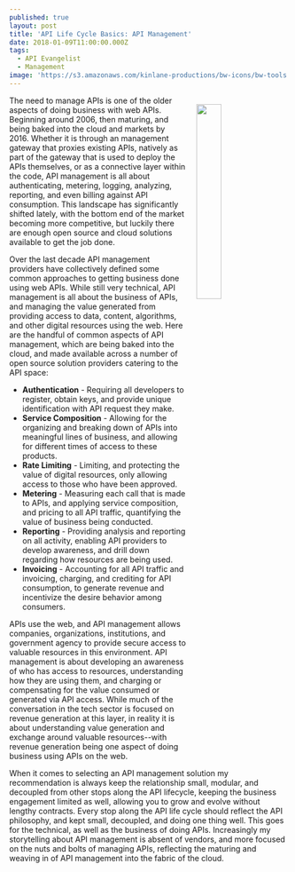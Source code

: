 ```yaml
---
published: true
layout: post
title: 'API Life Cycle Basics: API Management'
date: 2018-01-09T11:00:00.000Z
tags:
  - API Evangelist
  - Management
image: 'https://s3.amazonaws.com/kinlane-productions/bw-icons/bw-tools.png'
---
```

<p><img src="https://s3.amazonaws.com/kinlane-productions/bw-icons/bw-tools.png" align="right" width="30%" style="padding: 15px;" /></p>The need to manage APIs is one of the older aspects of doing business with web APIs. Beginning around 2006, then maturing, and being baked into the cloud and markets by 2016. Whether it is through an management gateway that proxies existing APIs, natively as part of the gateway that is used to deploy the APIs themselves, or as a connective layer within the code, API management is all about authenticating, metering, logging, analyzing, reporting, and even billing against API consumption. This landscape has significantly shifted lately, with the bottom end of the market becoming more competitive, but luckily there are enough open source and cloud solutions available to get the job done.

Over the last decade API management providers have collectively defined some common approaches to getting business done using web APIs. While still very technical, API management is all about the business of APIs, and managing the value generated from providing access to data, content, algorithms, and other digital resources using the web. Here are the handful of common aspects of API management, which are being baked into the cloud, and made available across a number of open source solution providers catering to the API space:

- **Authentication** - Requiring all developers to register, obtain keys, and provide unique identification with API request they make.
- **Service Composition** - Allowing for the organizing and breaking down of APIs into meaningful lines of business, and allowing for different times of access to these products.
- **Rate Limiting** - Limiting, and protecting the value of digital resources, only allowing access to those who have been approved.
- **Metering** - Measuring each call that is made to APIs, and applying service composition, and pricing to all API traffic, quantifying the value of business being conducted.
- **Reporting** - Providing analysis and reporting on all activity, enabling API providers to develop awareness, and drill down regarding how resources are being used.
- **Invoicing** - Accounting for all API traffic and invoicing, charging, and crediting for API consumption, to generate revenue and incentivize the desire behavior among consumers.

APIs use the web, and API management allows companies, organizations, institutions, and government agency to provide secure access to valuable resources in this environment. API management is about developing an awareness of who has access to resources, understanding how they are using them, and charging or compensating for the value consumed or generated via API access. While much of the conversation in the tech sector is focused on revenue generation at this layer, in reality it is about understanding value generation and exchange around valuable resources--with revenue generation being one aspect of doing business using APIs on the web.

When it comes to selecting an API management solution my recommendation is always keep the relationship small, modular, and decoupled from other stops along the API lifecycle, keeping the business engagement limited as well, allowing you to grow and evolve without lengthy contracts. Every stop along the API life cycle should reflect the API philosophy, and kept small, decoupled, and doing one thing well. This goes for the technical, as well as the business of doing APIs. Increasingly my storytelling about API management is absent of vendors, and more focused on the nuts and bolts of managing APIs, reflecting the maturing and weaving in of API management into the fabric of the cloud.
